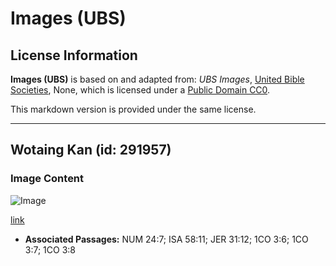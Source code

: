 # Images (UBS)

## License Information

**Images (UBS)** is based on and adapted from: _UBS Images_, [United Bible Societies](https://unitedbiblesocieties.org/), None, which is licensed under a [Public Domain CC0](https://creativecommons.org/public-domain/cc0/).

This markdown version is provided under the same license.



--------------------------------

## Wotaing Kan (id: 291957)

### Image Content

![Image](https://cdn.aquifer.bible/aquifer-content/resources/Media/WEB-0902_watering_can.jpg)

[link](https://cdn.aquifer.bible/aquifer-content/resources/Media/WEB-0902_watering_can.jpg)

* **Associated Passages:** NUM 24:7; ISA 58:11; JER 31:12; 1CO 3:6; 1CO 3:7; 1CO 3:8

